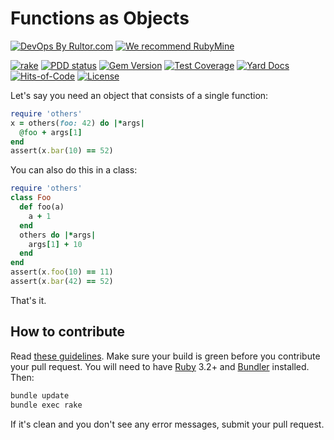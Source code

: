 # Functions as Objects

[![DevOps By Rultor.com](http://www.rultor.com/b/yegor256/others)](http://www.rultor.com/p/yegor256/others)
[![We recommend RubyMine](https://www.elegantobjects.org/rubymine.svg)](https://www.jetbrains.com/ruby/)

[![rake](https://github.com/yegor256/others/actions/workflows/rake.yml/badge.svg)](https://github.com/yegor256/others/actions/workflows/rake.yml)
[![PDD status](http://www.0pdd.com/svg?name=yegor256/others)](http://www.0pdd.com/p?name=yegor256/others)
[![Gem Version](https://badge.fury.io/rb/others.svg)](http://badge.fury.io/rb/others)
[![Test Coverage](https://img.shields.io/codecov/c/github/yegor256/others.svg)](https://codecov.io/github/yegor256/others?branch=master)
[![Yard Docs](http://img.shields.io/badge/yard-docs-blue.svg)](http://rubydoc.info/github/yegor256/others/master/frames)
[![Hits-of-Code](https://hitsofcode.com/github/yegor256/others)](https://hitsofcode.com/view/github/yegor256/others)
[![License](https://img.shields.io/badge/license-MIT-green.svg)](https://github.com/yegor256/others/blob/master/LICENSE.txt)

Let's say you need an object that consists of a single function:

```ruby
require 'others'
x = others(foo: 42) do |*args|
  @foo + args[1]
end
assert(x.bar(10) == 52)
```

You can also do this in a class:

```ruby
require 'others'
class Foo
  def foo(a)
    a + 1
  end
  others do |*args|
    args[1] + 10
  end
end
assert(x.foo(10) == 11)
assert(x.bar(42) == 52)
```

That's it.

## How to contribute

Read
[these guidelines](https://www.yegor256.com/2014/04/15/github-guidelines.html).
Make sure your build is green before you contribute
your pull request. You will need to have
[Ruby](https://www.ruby-lang.org/en/) 3.2+ and
[Bundler](https://bundler.io/) installed. Then:

```bash
bundle update
bundle exec rake
```

If it's clean and you don't see any error messages, submit your pull request.
